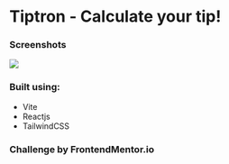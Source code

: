 # Tiptron - Calculate your tip!

### Screenshots

![](./src/assets/screenshots/desktop.jpg)

### Built using:

- Vite
- Reactjs
- TailwindCSS


### Challenge by FrontendMentor.io